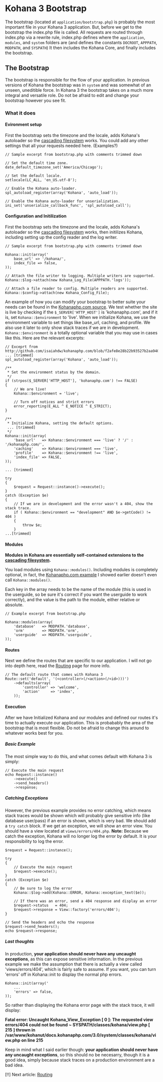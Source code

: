 # Kohana 3 Bootstrap

The bootstrap (located at `application/bootstrap.php`) is probably the most important file in your Kohana 3 application.  But, before we get to the bootstrap the index.php file is called.  All requests are routed through index.php via a rewrite rule, index.php defines where the `application`, `modules`, and `system` folders are (and defines the constants `DOCROOT`, `APPPATH`, `MODPATH`, and `SYSPATH`) It then includes the Kohana Core, and finally includes the bootstrap.

## The Bootstrap

The bootstrap is responsible for the flow of your application.  In previous versions of Kohana the bootstrap was in `system` and was somewhat of an unseen, uneditible force.  In Kohana 3 the bootstrap takes on a much more integral and versatile role.  Do not be afraid to edit and change your bootstrap however you see fit.

### What it does

#### Evironment setup

First the bootstrap sets the timezone and the locale, adds Kohana's autoloader so the [cascading filesystem](kohana301.cascade) works.  You could add any other settings that all your requests needed here.  (Examples?)

~~~
// Sample excerpt from bootstrap.php with comments trimmed down

// Set the default time zone.
date_default_timezone_set('America/Chicago');
 
// Set the default locale.
setlocale(LC_ALL, 'en_US.utf-8');
 
// Enable the Kohana auto-loader.
spl_autoload_register(array('Kohana', 'auto_load'));
 
// Enable the Kohana auto-loader for unserialization.
ini_set('unserialize_callback_func', 'spl_autoload_call');
~~~

#### Configuration and Initilization

First the bootstrap sets the timezone and the locale, adds Kohana's autoloader so the [cascading filesystem](kohana301.cascade) works, then initilizes Kohana, including setting up the config reader and the log writer.

~~~
// Sample excerpt from bootstrap.php with comments trimmed down

Kohana::init(array('
    base_url' => '/kohana/',
	index_file => false,
));

// Attach the file writer to logging. Multiple writers are supported.
Kohana::$log->attach(new Kohana_Log_File(APPPATH.'logs'));

// Attach a file reader to config. Multiple readers are supported.
Kohana::$config->attach(new Kohana_Config_File);
~~~

An example of how you can modify your bootstrap to better suite your needs can be found in the [Kohanaphp.com source][github/kohanaphp.com].  We test whether the site is live by checking if the `$_SERVER['HTTP_HOST']` is 'kohanaphp.com', and if it is, set `Kohana::$environment` to 'live'.  When we initialize Kohana, we use the environment variable to set things like base_url, caching, and profile.  We also use it later to only show stack traces if we are in development. `Kohana::$environment` is a totally optional variable that you may use in cases like this.  Here are the relevant excerpts:

~~~
// Exceprt from http://github.com/isaiahdw/kohanaphp.com/blob/f2afe8e28b22b93527b2aa94032abda8447274e5/application/bootstrap.php
... [trimmed]
spl_autoload_register(array('Kohana', 'auto_load'));
 
/**
 * Set the environment status by the domain.
 */
if (strpos($_SERVER['HTTP_HOST'], 'kohanaphp.com') !== FALSE)
{
	// We are live!
	Kohana::$environment = 'live';
 
	// Turn off notices and strict errors
	error_reporting(E_ALL ^ E_NOTICE ^ E_STRICT);
}
 
/**
 * Initialize Kohana, setting the default options.
 ... [trimmed]
 */
Kohana::init(array(
	'base_url'   => Kohana::$environment === 'live' ? '/' : '/kohanaphp.com/',
	'caching'    => Kohana::$environment === 'live',
	'profile'    => Kohana::$environment !== 'live',
	'index_file' => FALSE,
));

... [trimmed]

try
{
	$request = Request::instance()->execute();
}
catch (Exception $e)
{
	// If we are in development and the error wasn't a 404, show the stack trace.
	if ( Kohana::$environment == "development" AND $e->getCode() != 404 )
	{
		throw $e;
	}
...[trimmed]
~~~



#### Modules

**Modules in Kohana are essentially self-contained extensions to the [cascading filesystem](kohana301.cascade).**

You load modules using `Kohana::modules()`.  Including modules is completely optional, in fact, the [Kohanaphp.com example][github/kohanaphp.com] I showed earlier doesn't even call `Kohana::modules()`.

Each key in the array needs to be the name of the module (this is used in the userguide, so be sure it's correct if you want the userguide to work correctly), and the value is the path to the module, either relative or absolute.
~~~
// Example excerpt from bootstrap.php

Kohana::modules(array(
	'database'   => MODPATH.'database',
	'orm'        => MODPATH.'orm',
	'userguide'  => MODPATH.'userguide',
));
~~~

#### Routes

Next we define the routes that are specific to our application.  I will not go into depth here, read the [Routing](kohana301.routing) page for more info.

~~~
// The default route that comes with Kohana 3
Route::set('default', '(<controller>(/<action>(/<id>)))')
	->defaults(array(
		'controller' => 'welcome',
		'action'     => 'index',
	));
~~~

#### Execution

After we have Initialized Kohana and our modules and defined our routes it's time to actually execute our application.  This is probabably the area of the bootstrap that is most flexible.  Do not be afraid to change this around to whatever works best for you. 

##### Basic Example
The most simple way to do this, and what comes default with Kohana 3 is simply:
~~~
// Execute the main request
echo Request::instance()
	->execute()
	->send_headers()
	->response;
~~~

##### Catching Exceptions

However, the previous example provides no error catching, which means stack traces would be shown which will probably give sensitive info (like database user/pass) if an error is shown, which is very bad.  We should add a `try catch` block.  If we get an exception, we will show an error view.  You should have a view located at `views/errors/404.php`.  **Note:** Because we catch the exception, Kohana will no longer log the error by default.  It is your responsibility to log the error.

~~~
$request = Request::instance();

try
{
	// Execute the main request
	$request->execute();
}
catch (Exception $e)
{
	// Be sure to log the error
	Kohana::$log->add(Kohana::ERROR, Kohana::exception_text($e));
	
	// If there was an error, send a 404 response and display an error
	$request->status   = 404;
	$request->response = View::factory('errors/404');
}

// Send the headers and echo the response
$request->send_headers();
echo $request->response;
~~~

##### Last thoughts

In production, **your application should never have any uncaught exceptions**, as this can expose sensitive information.  In the previous example we make the assumption that there is actually a view called 'views/errors/404', which is fairly safe to assume.  If you want, you can turn 'errors' off in Kohana::init to display the normal php errors.

~~~
Kohana::init(array('
    ...
    'errors' => false,
));
~~~

So rather than displaying the Kohana error page with the stack trace, it will display:

**Fatal error: Uncaught Kohana_View_Exception [ 0 ]: The requested view errors/404 could not be found ~ SYSPATH/classes/kohana/view.php [ 215 ] thrown in /var/www/kohanut/docs.kohanaphp.com/3.0/system/classes/kohana/view.php on line 215**

Keep in mind what I said earlier though: **your application should never have any uncaught exceptions**, so this should no be necesarry, though it is a good idea, simply because stack traces on a production environment are a bad idea.

[!!] Next article:  [Routing](kohana301.routing)

[github/kohanaphp.com]: http://github.com/isaiahdw/kohanaphp.com/blob/f2afe8e28b22b93527b2aa94032abda8447274e5/application/bootstrap.php